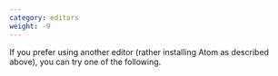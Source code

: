 ```yaml
---
category: editors
weight: -9
---
```


If you prefer using another editor (rather installing Atom as
described above), you can try one of the following.
